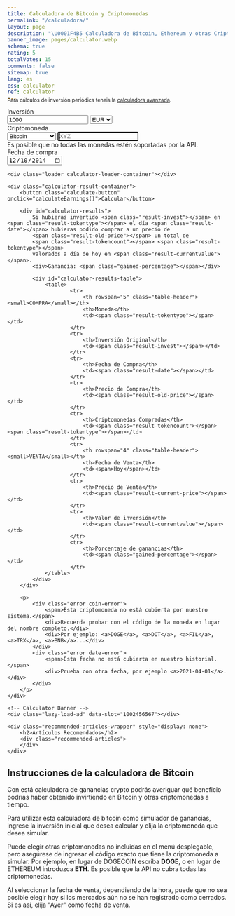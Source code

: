 ```yaml
---
title: Calculadora de Bitcoin y Criptomonedas
permalink: "/calculadora/"
layout: page
description: "\U0001F4B5 Calculadora de Bitcoin, Ethereum y otras Criptomonedas. Simulador de ganancias."
banner_image: pages/calculator.webp
schema: true
rating: 5
totalVotes: 15
comments: false
sitemap: true
lang: es
css: calculator
ref: calculator
---
```


<div style="margin-bottom: 10px">
    <div style="margin-top:-25px">
        <small>Para cálculos de inversión periódica teneis la <a href="/inversion">calculadora avanzada</a>.</small>
    </div>
</div>

<div class="calculator-block">
    <div class="calculator-form-row">
        <div class="calculator-col-start">
            <label for="invest-quantity">Inversión</label>
        </div>
        <div class="calculator-col-end">
            <input id="invest-quantity" type="number" value="1000" class="data-hj-allow">
            <select id="invest-fiat">
                <option>EUR</option>
                <option>USD</option>
            </select>
        </div>
    </div>
    <div class="calculator-form-row">
        <div class="calculator-col-start">
            <label for="invest-currency">Criptomoneda</label>
        </div>
        <div class="calculator-col-end">
			<select id="invest-currency" onchange="updateInputMinDate()">
				<option value="BTC"  min="2010-07-18">Bitcoin</option>
				<option value="ETH"  min="2015-08-08">Ethereum</option>
				<option value="LTC"  min="2013-09-15">Litecoin</option>
                <option value="MIOTA"  min="2017-06-14">IOTA</option>
				<option value="XMR"  min="2015-01-27">Monero</option>
				<option value="ADA" min="2017-10-02">Cardano</option>
				<option value="XRP"  min="2015-01-30">Ripple</option>
				<option class="editable">Otra moneda...</option>
			</select>
            <input width="150" class="calculator-othercoins data-hj-allow" autofocus placeholder="XYZ" />
        </div>
    </div>
    <div class="calculator-othercoins"><span>Es posible que no todas las monedas estén soportadas por la API.</span></div>
    <div class="calculator-form-row">
        <div class="calculator-col-start">
            <label for="invest-date">Fecha de compra</label>
        </div>
        <div class="calculator-col-end">
            <input id="invest-date" type="date" value="2014-12-10" min="2010-07-18" class="data-hj-allow">
        </div>
    </div>

    <div class="loader calculator-loader-container"></div>
    
    <div class="calculator-result-container">
        <button class="calculate-button" onclick="calculateEarnings()">Calcular</button>
        
        <div id="calculator-results">
            Si hubieras invertido <span class="result-invest"></span> en <span class="result-tokentype"></span> el día <span class="result-date"></span> hubieras podido comprar a un precio de 
            <span class="result-old-price"></span> un total de 
            <span class="result-tokencount"></span> <span class="result-tokentype"></span>
            valorados a día de hoy en <span class="result-currentvalue"></span>.
            <div>Ganancia: <span class="gained-percentage"></span></div>

            <div id="calculator-results-table">
                <table>
                        <tr>
                            <th rowspan="5" class="table-header"><small>COMPRA</small></th>
                            <th>Moneda</th>
                            <td><span class="result-tokentype"></span></td>
                        </tr>
                        <tr>
                            <th>Inversión Original</th>
                            <td><span class="result-invest"></span></td>
                        </tr>
                        <tr>
                            <th>Fecha de Compra</th>
                            <td><span class="result-date"></span></td>
                        </tr>
                        <tr>
                            <th>Precio de Compra</th>
                            <td><span class="result-old-price"></span></td>
                        </tr>
                        <tr>
                            <th>Criptomonedas Compradas</th>
                            <td><span class="result-tokencount"></span> <span class="result-tokentype"></span></td>
                        </tr>
                        <tr>
                            <th rowspan="4" class="table-header"><small>VENTA</small></th>
                            <th>Fecha de Venta</th>
                            <td><span>Hoy</span></td>
                        </tr>
                        <tr>
                            <th>Precio de Venta</th>
                            <td><span class="result-current-price"></span></td>
                        </tr>
                        <tr>
                            <th>Valor de inversión</th>
                            <td><span class="result-currentvalue"></span></td>
                        </tr>
                        <tr>
                            <th>Porcentaje de ganancias</th>
                            <td><span class="gained-percentage"></span></td>
                        </tr>
                </table>
            </div>
        </div>

        <p>
            <div class="error coin-error">
                <span>Esta criptomoneda no está cubierta por nuestro sistema.</span>
                <div>Recuerda probar con el código de la moneda en lugar del nombre completo.</div>
                <div>Por ejemplo: <a>DOGE</a>, <a>DOT</a>, <a>FIL</a>, <a>TRX</a>, <a>BNB</a>...</div>
            </div>
            <div class="error date-error">
                <span>Esta fecha no está cubierta en nuestro historial.</span>
                <div>Prueba con otra fecha, por ejemplo <a>2021-04-01</a>.</div>
            </div>
        </p>
    </div>

    <!-- Calculator Banner -->
    <div class="lazy-load-ad" data-slot="1002456567"></div>

    <div class="recommended-articles-wrapper" style="display: none">
        <h2>Artículos Recomendados</h2>
        <div class="recommended-articles">
        </div>
    </div>
</div>

<script defer src="{{ site.baseurl }}/js/calculator-common.js?{{site.time | date: '%s%N'}}"></script>
<script defer src="{{ site.baseurl }}/js/calculator.js?{{site.time | date: '%s%N'}}"></script>
<script defer src="{{ site.baseurl }}/js/recommendations.js?{{site.time | date: '%s%N'}}"></script>

## Instrucciones de la calculadora de Bitcoin

Con está calculadora de ganancias crypto podrás averiguar qué beneficio podrías haber obtenido invirtiendo en Bitcoin y otras criptomonedas a tiempo.

Para utilizar esta calculadora de bitcoin como simulador de ganancias, ingrese la inversión inicial que desea calcular y elija la criptomoneda que desea simular.

Puede elegir otras criptomonedas no incluidas en el menú desplegable, pero asegúrese de ingresar el código exacto que tiene la criptomoneda a simular. Por ejemplo, en lugar de DOGECOIN escriba **DOGE**, o en lugar de ETHEREUM introduzca **ETH**. Es posible que la API no cubra todas las criptomonedas.

Al seleccionar la fecha de venta, dependiendo de la hora, puede que no sea posible elegir hoy si los mercados aún no se han registrado como cerrados. Si es así, elija "Ayer" como fecha de venta. 